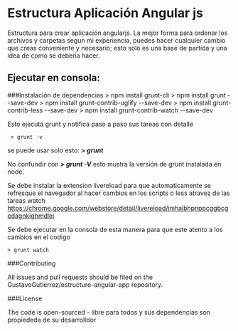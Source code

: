# Estructura Aplicación Angular js
Estructura para crear aplicación angularjs. La mejor forma para ordenar los archivos y carpetas segun mi experiencia, puedes hacer cualquier cambio que creas conveniente y necesario; esto solo es una base de partida y una idea de como se deberia hacer.
## Ejecutar en consola:
###Instalación de dependencias
       > npm install grunt-cli
       > npm install grunt --save-dev
       > npm install grunt-contrib-uglify --save-dev
       > npm install grunt-contrib-less --save-dev
       > npm install grunt-contrib-watch --save-dev

Esto ejecuta grunt y notifica paso a paso sus tareas con detalle

     > grunt -v
   
   se puede usar solo esto: ***> grunt***

   No confundir con ***> grunt -V***
   esto mustra la versión de grunt instalada en node.

Se debe instalar la extension livereload para que automaticamente se refresque el navegador al hacer cambios en los scripts o less atravez de las tareas watch
https://chrome.google.com/webstore/detail/livereload/jnihajbhpnppcggbcgedagnkighmdlei

Se debe ejecutar en la consola de esta manera para que este atento a los cambios en el codigo
	
	> grunt watch

###Contributing

All issues and pull requests should be filed on the GustavoGutierrez/estructure-angular-app repository.

###License

The code is open-sourced - libre para todos y sus dependencias son propiededa de su desarrolldor